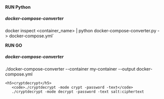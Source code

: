 **RUN Python**
    <h5>docker-compose-converter</h5> 
       docker inspect <container_name> | python docker-compose-converter.py - > docker-compose.yml`
   
**RUN GO**  
    <h5>docker-compose-converter</h5>
       ./docker-compose-converter --container my-container --output docker-compose.yml

    <h5>cryptdecrypt</h5>
       <code>./cryptdecrypt -mode crypt -password -text</code>
       ./cryptdecrypt -mode decrypt -password -text salt:ciphertext
